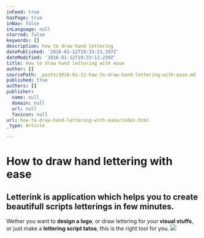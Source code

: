 ```yaml
---
inFeed: true
hasPage: true
inNav: false
inLanguage: null
starred: false
keywords: []
description: how to draw hand lettering
datePublished: '2016-01-12T19:33:21.397Z'
dateModified: '2016-01-12T19:33:12.239Z'
title: How to draw hand lettering with ease
author: []
sourcePath: _posts/2016-01-12-how-to-draw-hand-lettering-with-ease.md
published: true
authors: []
publisher:
  name: null
  domain: null
  url: null
  favicon: null
url: how-to-draw-hand-lettering-with-ease/index.html
_type: Article

---
```

# How to draw hand lettering with ease

## Letterink is application which helps you to create beautifull scripts letterings in few minutes.

Wether you want to **design a logo**, or draw lettering for your **visual stuffs**, or just make a **lettering script tatoo**, this is the right tool for you.
![](https://the-grid-user-content.s3-us-west-2.amazonaws.com/f85612b0-27d6-4aab-b788-f0172f64fe80.jpg)